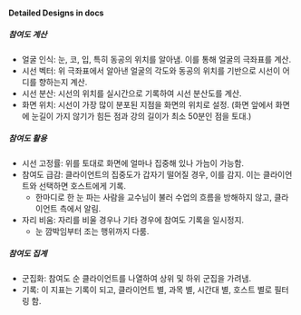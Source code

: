#### Detailed Designs in docs
##### 참여도 계산
- 얼굴 인식: 눈, 코, 입, 특히 동공의 위치를 알아냄. 이를 통해 얼굴의 극좌표를 계산.
- 시선 벡터: 위 극좌표에서 알아낸 얼굴의 각도와 동공의 위치를 기반으로 시선이 어디를 향하는지 계산.
- 시선 분산: 시선의 위치를 실시간으로 기록하여 시선 분산도를 계산.
- 화면 위치: 시선이 가장 많이 분포된 지점을 화면의 위치로 설정. (화면 앞에서 화면에 눈길이 가지 않기가 힘든 점과 강의 길이가 최소 50분인 점을 토대.)	
##### 참여도 활용
- 시선 고정률: 위를 토대로 화면에 얼마나 집중해 있나 가늠이 가능함.
- 참여도 급감: 클라이언트의 집중도가 갑자기 떨어질 경우, 이를 감지. 이는 클라이언트와 선택하면 호스트에게 기록.
  - 한마디로 한 눈 파는 사람을 교수님이 불러 수업의 흐름을 방해하지 않고, 클라이언트 측에서 알림.
- 자리 비움: 자리를 비울 경우나 기타 경우에 참여도 기록을 일시정지.
  - 눈 깜박임부터 조는 행위까지 다룸.
##### 참여도 집계
- 군집화: 참여도 순 클라이언트를 나열하여 상위 및 하위 군집을 가려냄.
- 기록: 이 지표는 기록이 되고, 클라이언트 별, 과목 별, 시간대 별, 호스트 별로 필터링 함.
